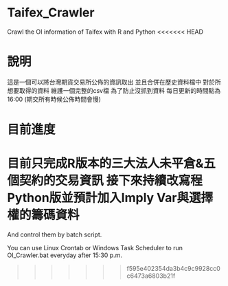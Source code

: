 # Taifex_Crawler
Crawl the OI information of Taifex with R and Python
<<<<<<< HEAD

# 說明
這是一個可以將台灣期貨交易所公佈的資訊取出
並且合併在歷史資料檔中
對於所想要取得的資料
維護一個完整的csv檔
為了防止沒抓到資料
每日更新的時間點為16:00
(期交所有時候公佈時間會慢)

# 目前進度
目前只完成R版本的三大法人未平倉&五個契約的交易資訊
接下來持續改寫程Python版並預計加入Imply Var與選擇權的籌碼資料
=======
And control them by batch script.

You can use Linux Crontab or Windows Task Scheduler to run OI_Crawler.bat everyday after 15:30 p.m. 










>>>>>>> f595e402354da3b4c9c9928cc0c6473a6803b21f



